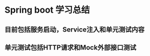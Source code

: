 Spring boot 学习总结
===================

目前包括服务启动，Service注入和单元测试内容
-------------------------
单元测试包括HTTP请求和Mock外部接口测试
---------------------

